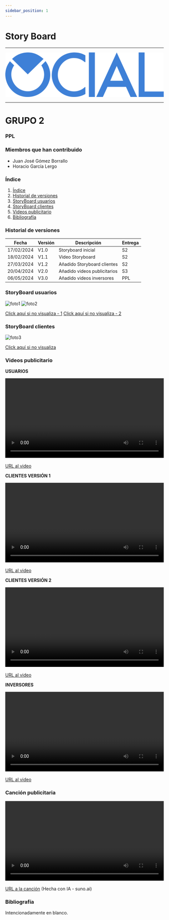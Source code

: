 ```yaml
---
sidebar_position: 1
---
```


# Story Board

---

<MDXLayout>
  <img src="https://github.com/ispp-2324-ocial/KB/blob/main/assets/Texto_Ocial.png?raw=true" alt="Texto_Ocial" className="img-centered img-custom-height" />
</MDXLayout>

---

# GRUPO 2

### PPL

### Miembros que han contribuido

- Juan José Gómez Borrallo
- Horacio García Lergo

### Índice

1. [Índice](#índice)
2. [Historial de versiones](#historial-de-versiones)
3. [StoryBoard usuarios](#storyboard-usuarios)
4. [StoryBoard clientes](#storyboard-clientes)
5. [Videos publicitario](#videos-publicitario)
6. [Bibliografía](#bibliografía)

### Historial de versiones
| Fecha | Versión | Descripción | Entrega |
|--------------|--------------|--------------|--------------|
|   17/02/2024     | V1.0     |  Storyboard inicial   | S2|
|   18/02/2024     | V1.1     |  Video Storyboard  | S2|
|   27/03/2024     | V1.2     |  Añadido Storyboard clientes  | S2|
|   20/04/2024     | V2.0     |  Añadido videos publicitarios  | S3|
|   06/05/2024     | V3.0     |  Añadido videos inversores  | PPL|

### StoryBoard usuarios
![foto1](https://cdn.discordapp.com/attachments/1217905385323757689/1217905461760888984/Story_board_final_page-0001.jpg?ex=660ef459&is=65fc7f59&hm=dd263e39d66fe551adfcc91eff0bc81b6c014a4ad0932c058f83a1ec9119ff78&)
![foto2](https://cdn.discordapp.com/attachments/1217905385323757689/1217905461441859677/Story_board_final_page-0002.jpg?ex=660ef459&is=65fc7f59&hm=f871e93b09682d9112a47f1349cb60b84b630939cea30aef42ea7b1e636ced87&)

[Click aquí si no visualiza - 1](../../../static/img/Story_board_usuarios_1.jpg)
[Click aquí si no visualiza - 2](../../../static/img/Story_board_usuarios_2.jpg)

### StoryBoard clientes
![foto3](https://cdn.discordapp.com/attachments/1217905385323757689/1222266426224677005/Story_board_clientes_1.jpg?ex=66159750&is=66032250&hm=98e5f8a76e8a931cb8bdfc240b58c6987cfce9e50375a7597b15bfe1963a27af&)

[Click aquí si no visualiza](../../../static/img/Story_board_clientes_1.jpg)


### Videos publicitario

**USUARIOS**

<MDXLayout>
  <video controls width="100%">
    <source src="/assets/files/Publicidad%20OCIAL-7a562c9933c2f5745195610b1d3b67e0.mp4" type="video/mp4" />
    Tu navegador no soporta el elemento de video.
  </video>
</MDXLayout>

[URL al video](../../../static/videos/Publicidad%20OCIAL.mp4)

**CLIENTES VERSIÓN 1**

<MDXLayout>
  <video controls width="100%">
    <source src="/assets/files/Publi%20ocial,%20clientes-d24ea8ee954a5a4bacff20f0c3be5618.mp4" type="video/mp4" />
    Tu navegador no soporta el elemento de video.
  </video>
</MDXLayout>

[URL al video](../../../static/videos/Publi%20ocial,%20clientes.mp4)

**CLIENTES VERSIÓN 2**

<MDXLayout>
  <video controls width="100%">
    <source src="/assets/files/PubliClientesV3-f49cb934d3ad634f96889aa3f5ed2031.mp4" type="video/mp4" />
    Tu navegador no soporta el elemento de video.
  </video>
</MDXLayout>

[URL al video](../../../static/videos/PubliClientesV3.mp4)

**INVERSORES**

<MDXLayout>
  <video controls width="100%">
    <source src="/assets/files/VIDEO-Inversores-d6e792c8a528601083f900ee679df312.mp4" type="video/mp4" />
    Tu navegador no soporta el elemento de video.
  </video>
</MDXLayout>

[URL al video](../../../static/videos/VIDEO-Inversores.mp4)

### Canción publicitaria

<MDXLayout>
  <video controls width="100%">
    <source src="/assets/files/En%20El%20Momento-3301312a46b3881727d4871b99477bc5.mp3" type="audio/mp3" />
    Tu navegador no soporta el elemento de audio.
  </video>
</MDXLayout>

[URL a la canción](../../../static/videos/En%20El%20Momento.mp3)
(Hecha con IA - suno.ai)

### Bibliografía

Intencionadamente en blanco.